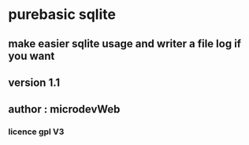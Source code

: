 # purebasic sqlite

## make easier sqlite usage and writer a file log if you want

## version 1.1

## author : microdevWeb

### licence gpl V3